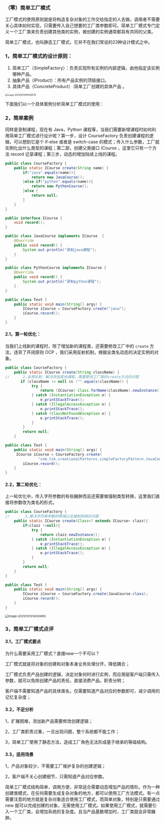 ### （零）简单工厂模式

工厂模式的使用原则就是将构造复杂对象的工作交给指定的人去做。调用者不需要关心具体如何实现，只需要传入自己想要的工厂类参数即可。简单工厂模式专门定义一个工厂类来负责创建其他类的实例，被创建的实例通常都具有共同的父类。

简单工厂模式，也叫静态工厂模式，它并不在我们常说的23种设计模式之中。

### 1，简单工厂模式的设计原则：

1. 简单工厂（SimpleFactory）：负责实现所有实例的内部逻辑，由他指定该实例哪种产品。
2. 抽象产品（IProduct）：所有产品实例的顶级接口。
3. 具体产品（ConcreteProduct）:简单工厂创建的具体产品 。

<img src="https://cdn.jsdelivr.net/gh/hellolsk/imageSource//imageblog/20210201091430.png" alt="image-20210201091428579" style="zoom:50%;" />

下面我们以一个具体案例分析简单工厂模式的使用：

### 2，简单案例

同样是录制课程，现在有 Java，Python 课程等，当我们需要新增课程时如何利用简单工厂模式进行设计呢？第一步，设计  CourseFactory 负责创建课程的逻辑，可以想到它是个 if-else 或者是 switch-case 的模式；传入什么参数，工厂就实例化出什么类型的课程；第二部，创建父类接口 ICourse ，这里它只有一个方法 record 记录课程；第三步，动态的增加陆续上线的课程。

```java
public class CourseFactory { 
	public static ICourse create(String name) {
        if("java".equals(name)){
            return new JavaCourse();
        }else if("python".equals(name)){
            return new PythonCourse();
        }else {
            return null;
        }
 	}
}
```

```java
public interface ICourse {
    void record();
}
```

```java
public class JavaCourse implements ICourse  {
    @Override
    public void record() {
        System.out.println("录制java课程");
    }
}
```

```java
public class PythonCourse implements ICourse {
    @Override
    public void record() {
        System.out.println("录制python课程");
    }
}
```

```java
public class Test {
    public static void main(String[] args) {
        ICourse iCourse = CourseFactory.create("java");
        iCourse.record();
    }
}
```

#### 2.1，第一轮优化：

当我们上线新的课程时，除了增加新的课程类，还需要修改工厂中的 `create` 方法，违背了开闭原则 OCP ，我们采用反射机制，根据全类名动态的决定实例的对象。

```java
public class CourseFactory {
    public static ICourse create(String className) {
//      2,采用反射，解决添加其他课程，需要更改工厂类的create方法的问题
       if (className != null && !"".equals(className)) {
            try {
                return (ICourse) Class.forName(className).newInstance();
            } catch (InstantiationException e) {
                e.printStackTrace();
            } catch (IllegalAccessException e) {
                e.printStackTrace();
            } catch (ClassNotFoundException e) {
                e.printStackTrace();
            }
        }
        return null;
    }
```

```java
public class Test {
    public static void main(String[] args) {
     ICourse iCourse = CourseFactory.create(
               "com.lsk.creationalPatterns.simpleFactoryPattern.JavaCourse");
        iCourse.record();
    }
}
```

#### 2.2，第二轮优化：

上一轮优化中，传入字符参数的有些臃肿而且还需要做强制类型转换，这里我们直接将参数改为类名的形式。

```java
public class CourseFactory {
//       3,解决字符串参数的弊端以及强制转换的问题
    public static ICourse create(Class<? extends ICourse> clazz){
        if(clazz !=null){
            try {
                return clazz.newInstance();
            } catch (InstantiationException e) {
                e.printStackTrace();
            } catch (IllegalAccessException e) {
                e.printStackTrace();
            }
        }
        return null;
    }
}
```

```java
public class Test {
    public static void main(String[] args) {
        ICourse iCourse = CourseFactory.create(JavaCourse.class);
        iCourse.record();
    }
}
```

<img src="https://cdn.jsdelivr.net/gh/hellolsk/imageSource//imageblog/20210131214502.png" alt="image-20210131214500850" style="zoom:67%;" />

### 3，简单工厂模式点评

#### 3.1，工厂模式要点

为什么需要采用工厂模式？直接new一个不可以？

工厂模式就是将对象的创建和对象本身业务处理分开，降低耦合；

工厂模式负责产品创建的逻辑，决定对象何时进行实例，而应用层客户端只需传入参数，就可以免除创建产品的责任，直接消费产品，职责分明；

客户端不需要知道产品的具体类名，仅需要知道产品对应的参数即可，减少调用的记忆复杂度；

#### 3.2，不足分析

1，扩展困难，添加新产品需要修改创建逻辑；

2，工厂类职责过重，一旦出现问题，整个系统都不能工作；

3，简单工厂使用了静态方法，造成工厂角色无法形成基于继承的等级结构。

#### 3.3，适用场景

1，产品对象较少，不需要工厂维护复杂的创建逻辑；

2，客户端不关心创建细节，只需知道产品对应参数。

简单工厂模式结构简单，调用方便，非常适合需要动态增加产品的情形。作为一种创建类模式，在任何需要生成复杂对象的地方，都可以使用工厂方法模式。有一点需要注意的地方就是复杂对象适合使用工厂模式，而简单对象，特别是只需要通过 new 就可以完成创建的对象，无需使用工厂模式。如果使用工厂模式，就需要引入一个工厂类，会增加系统的复杂度。且当产品基数增加时，工厂类就会非常臃肿。

